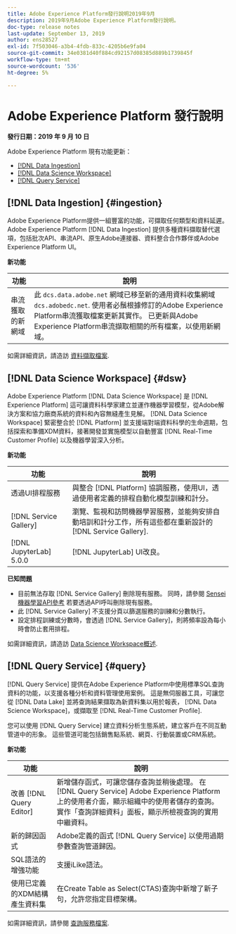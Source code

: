 ```yaml
---
title: Adobe Experience Platform發行說明2019年9月
description: 2019年9月Adobe Experience Platform發行說明。
doc-type: release notes
last-update: September 13, 2019
author: ens28527
exl-id: 7f503046-a3b4-4fdb-833c-4205b6e9fa04
source-git-commit: 34e0381d40f884cd92157d08385d889b1739845f
workflow-type: tm+mt
source-wordcount: '536'
ht-degree: 5%

---
```


# Adobe Experience Platform 發行說明

**發行日期：2019 年 9 月 10 日**

Adobe Experience Platform 現有功能更新：

* [[!DNL Data Ingestion]](#ingestion)
* [[!DNL Data Science Workspace]](#dsw)
* [[!DNL Query Service]](#query)

## [!DNL Data Ingestion] {#ingestion}

Adobe Experience Platform提供一組豐富的功能，可擷取任何類型和資料延遲。 Adobe Experience Platform [!DNL Data Ingestion] 提供多種資料擷取替代選項，包括批次API、串流API、原生Adobe連接器、資料整合合作夥伴或Adobe Experience Platform UI。

**新功能**

| 功能 | 說明 |
| ----------- | ---------- |
| 串流獲取的新網域 | 此 `dcs.data.adobe.net` 網域已移至新的通用資料收集網域 `dcs.adobedc.net`. 使用者必鬚根據修訂的Adobe Experience Platform串流獲取檔案更新其實作。 已更新與Adobe Experience Platform串流擷取相關的所有檔案，以使用新網域。 |

如需詳細資訊，請造訪 [資料擷取檔案](../../ingestion/home.md).

## [!DNL Data Science Workspace] {#dsw}

Adobe Experience Platform [!DNL Data Science Workspace] 是 [!DNL Experience Platform] 這可讓資料科學家建立並運作機器學習模型，從Adobe解決方案和協力廠商系統的資料和內容無縫產生見解。 [!DNL Data Science Workspace] 緊密整合於 [!DNL Platform] 並支援端對端資料科學的生命週期，包括探索和準備XDM資料，接著開發並實施模型以自動豐富 [!DNL Real-Time Customer Profile] 以及機器學習深入分析。

**新功能**

| 功能 | 說明 |
| -----------| ---------- |
| 透過UI排程服務 | 與整合 [!DNL Platform] 協調服務，使用UI，透過使用者定義的排程自動化模型訓練和計分。 |
| [!DNL Service Gallery] | 瀏覽、監視和訪問機器學習服務，並能夠安排自動培訓和計分工作，所有這些都在重新設計的 [!DNL Service Gallery]. |
| [!DNL JupyterLab] 5.0.0 | [!DNL JupyterLab] UI改良。 |

**已知問題**

* 目前無法存取 [!DNL Service Gallery] 刪除現有服務。 同時，請參閱 [Sensei機器學習API參考](https://www.adobe.io/apis/experienceplatform/home/api-reference.html#!acpdr/swagger-specs/sensei-ml-api.yaml) 若要透過API呼叫刪除現有服務。
* 此 [!DNL Service Gallery] 不支援分頁以篩選服務的訓練和分數執行。
* 設定排程訓練或分數時，會透過 [!DNL Service Gallery]，則將頻率設為每小時會防止套用排程。

如需詳細資訊，請造訪 [Data Science Workspace概述](../../data-science-workspace/home.md).

## [!DNL Query Service] {#query}

[!DNL Query Service] 提供在Adobe Experience Platform中使用標準SQL查詢資料的功能，以支援各種分析和資料管理使用案例。 這是無伺服器工具，可讓您從 [!DNL Data Lake] 並將查詢結果擷取為新資料集以用於報表， [!DNL Data Science Workspace]，或擷取至 [!DNL Real-Time Customer Profile].

您可以使用 [!DNL Query Service] 建立資料分析生態系統，建立客戶在不同互動管道中的形象。 這些管道可能包括銷售點系統、網頁、行動裝置或CRM系統。

**新功能**

| 功能 | 說明 |
| -----------| ---------- |
| 改善 [!DNL Query Editor] | 新增儲存函式，可讓您儲存查詢並稍後處理。 在 [!DNL Query Service] Adobe Experience Platform上的使用者介面，顯示組織中的使用者儲存的查詢。 實作「查詢詳細資料」面板，顯示所檢視查詢的實用中繼資料。 |
| 新的歸因函式 | Adobe定義的函式 [!DNL Query Service] 以使用過期參數查詢管道歸因。 |
| SQL語法的增強功能 | 支援iLike語法。 |
| 使用已定義的XDM結構產生資料集 | 在Create Table as Select(CTAS)查詢中新增了新子句，允許您指定目標架構。 |

如需詳細資訊，請參閱 [查詢服務檔案](../../query-service/home.md).
